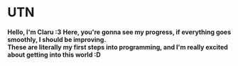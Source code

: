 # UTN

**Hello, I'm Claru :3**
**Here, you're gonna see my progress, if everything goes smoothly, I should be improving.**  
**These are literally my first steps into programming, and I'm really excited about getting into this world :D**
